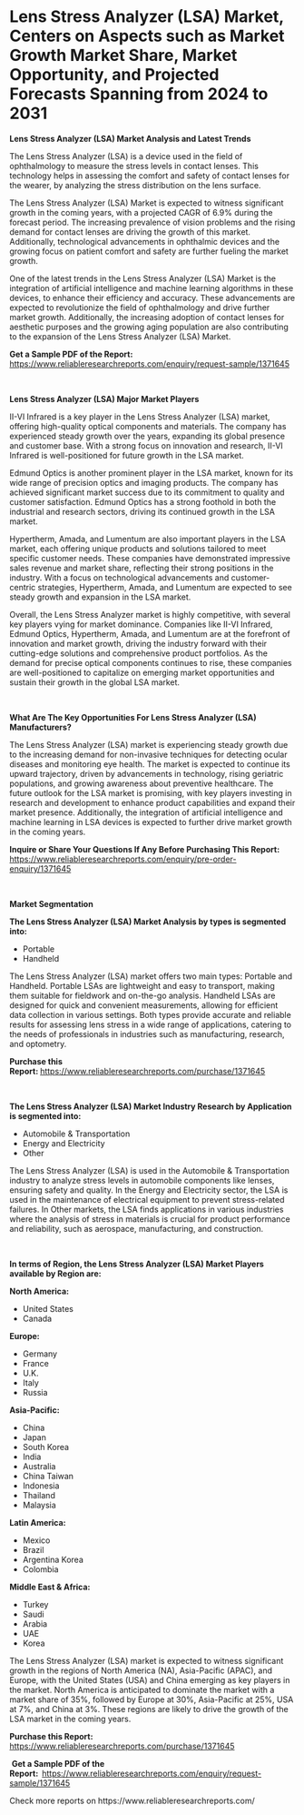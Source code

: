 <p><h1>Lens Stress Analyzer (LSA) Market, Centers on Aspects such as Market Growth Market Share, Market Opportunity, and Projected Forecasts Spanning from 2024 to 2031</h1></p><p><strong>Lens Stress Analyzer (LSA) Market Analysis and Latest Trends</strong></p>
<p><p>The Lens Stress Analyzer (LSA) is a device used in the field of ophthalmology to measure the stress levels in contact lenses. This technology helps in assessing the comfort and safety of contact lenses for the wearer, by analyzing the stress distribution on the lens surface. </p><p>The Lens Stress Analyzer (LSA) Market is expected to witness significant growth in the coming years, with a projected CAGR of 6.9% during the forecast period. The increasing prevalence of vision problems and the rising demand for contact lenses are driving the growth of this market. Additionally, technological advancements in ophthalmic devices and the growing focus on patient comfort and safety are further fueling the market growth.</p><p>One of the latest trends in the Lens Stress Analyzer (LSA) Market is the integration of artificial intelligence and machine learning algorithms in these devices, to enhance their efficiency and accuracy. These advancements are expected to revolutionize the field of ophthalmology and drive further market growth. Additionally, the increasing adoption of contact lenses for aesthetic purposes and the growing aging population are also contributing to the expansion of the Lens Stress Analyzer (LSA) Market.</p></p>
<p><strong>Get a Sample PDF of the Report:&nbsp;</strong> <a href="https://www.reliableresearchreports.com/enquiry/request-sample/1371645">https://www.reliableresearchreports.com/enquiry/request-sample/1371645</a></p>
<p>&nbsp;</p>
<p><strong>Lens Stress Analyzer (LSA) Major Market Players</strong></p>
<p><p>II-VI Infrared is a key player in the Lens Stress Analyzer (LSA) market, offering high-quality optical components and materials. The company has experienced steady growth over the years, expanding its global presence and customer base. With a strong focus on innovation and research, II-VI Infrared is well-positioned for future growth in the LSA market.</p><p>Edmund Optics is another prominent player in the LSA market, known for its wide range of precision optics and imaging products. The company has achieved significant market success due to its commitment to quality and customer satisfaction. Edmund Optics has a strong foothold in both the industrial and research sectors, driving its continued growth in the LSA market.</p><p>Hypertherm, Amada, and Lumentum are also important players in the LSA market, each offering unique products and solutions tailored to meet specific customer needs. These companies have demonstrated impressive sales revenue and market share, reflecting their strong positions in the industry. With a focus on technological advancements and customer-centric strategies, Hypertherm, Amada, and Lumentum are expected to see steady growth and expansion in the LSA market.</p><p>Overall, the Lens Stress Analyzer market is highly competitive, with several key players vying for market dominance. Companies like II-VI Infrared, Edmund Optics, Hypertherm, Amada, and Lumentum are at the forefront of innovation and market growth, driving the industry forward with their cutting-edge solutions and comprehensive product portfolios. As the demand for precise optical components continues to rise, these companies are well-positioned to capitalize on emerging market opportunities and sustain their growth in the global LSA market.</p></p>
<p>&nbsp;</p>
<p><strong>What Are The Key Opportunities For Lens Stress Analyzer (LSA) Manufacturers?</strong></p>
<p><p>The Lens Stress Analyzer (LSA) market is experiencing steady growth due to the increasing demand for non-invasive techniques for detecting ocular diseases and monitoring eye health. The market is expected to continue its upward trajectory, driven by advancements in technology, rising geriatric populations, and growing awareness about preventive healthcare. The future outlook for the LSA market is promising, with key players investing in research and development to enhance product capabilities and expand their market presence. Additionally, the integration of artificial intelligence and machine learning in LSA devices is expected to further drive market growth in the coming years.</p></p>
<p><strong>Inquire or Share Your Questions If Any Before Purchasing This Report:</strong> <a href="https://www.reliableresearchreports.com/enquiry/pre-order-enquiry/1371645">https://www.reliableresearchreports.com/enquiry/pre-order-enquiry/1371645</a></p>
<p>&nbsp;</p>
<p><strong>Market Segmentation</strong></p>
<p><strong>The Lens Stress Analyzer (LSA) Market Analysis by types is segmented into:</strong></p>
<p><ul><li>Portable</li><li>Handheld</li></ul></p>
<p><p>The Lens Stress Analyzer (LSA) market offers two main types: Portable and Handheld. Portable LSAs are lightweight and easy to transport, making them suitable for fieldwork and on-the-go analysis. Handheld LSAs are designed for quick and convenient measurements, allowing for efficient data collection in various settings. Both types provide accurate and reliable results for assessing lens stress in a wide range of applications, catering to the needs of professionals in industries such as manufacturing, research, and optometry.</p></p>
<p><strong>Purchase this Report:&nbsp;</strong><a href="https://www.reliableresearchreports.com/purchase/1371645">https://www.reliableresearchreports.com/purchase/1371645</a></p>
<p>&nbsp;</p>
<p><strong>The Lens Stress Analyzer (LSA) Market Industry Research by Application is segmented into:</strong></p>
<p><ul><li>Automobile & Transportation</li><li>Energy and Electricity</li><li>Other</li></ul></p>
<p><p>The Lens Stress Analyzer (LSA) is used in the Automobile & Transportation industry to analyze stress levels in automobile components like lenses, ensuring safety and quality. In the Energy and Electricity sector, the LSA is used in the maintenance of electrical equipment to prevent stress-related failures. In Other markets, the LSA finds applications in various industries where the analysis of stress in materials is crucial for product performance and reliability, such as aerospace, manufacturing, and construction.</p></p>
<p>&nbsp;</p>
<p><strong>In terms of Region, the Lens Stress Analyzer (LSA) Market Players available by Region are:</strong></p>
<p>
    <p> <strong> North America: </strong>
        <ul>
            <li>United States</li>
            <li>Canada</li>
        </ul>
        </p> 
    <p> <strong> Europe: </strong>
        <ul>
            <li>Germany</li>
            <li>France</li>
            <li>U.K.</li>
            <li>Italy</li>
            <li>Russia</li>
        </ul>
        </p> 
    <p> <strong> Asia-Pacific: </strong>
        <ul>
            <li>China</li>
            <li>Japan</li>
            <li>South Korea</li>
            <li>India</li>
            <li>Australia</li>
            <li>China Taiwan</li>
            <li>Indonesia</li>
            <li>Thailand</li>
            <li>Malaysia</li>
        </ul>
        </p> 
    <p> <strong> Latin America: </strong>
        <ul>
            <li>Mexico</li>
            <li>Brazil</li>
            <li>Argentina Korea</li>
            <li>Colombia</li>
        </ul>
        </p> 
    <p> <strong> Middle East & Africa: </strong>
        <ul>
            <li>Turkey</li>
            <li>Saudi</li>
            <li>Arabia</li>
            <li>UAE</li>
            <li>Korea</li>
        </ul>
    </p>
    </p>
<p><p>The Lens Stress Analyzer (LSA) market is expected to witness significant growth in the regions of North America (NA), Asia-Pacific (APAC), and Europe, with the United States (USA) and China emerging as key players in the market. North America is anticipated to dominate the market with a market share of 35%, followed by Europe at 30%, Asia-Pacific at 25%, USA at 7%, and China at 3%. These regions are likely to drive the growth of the LSA market in the coming years.</p></p>
<p><strong>Purchase this Report: </strong><a href="https://www.reliableresearchreports.com/purchase/1371645">https://www.reliableresearchreports.com/purchase/1371645</a></p>
<p>&nbsp;<strong>Get a Sample PDF of the Report:&nbsp;&nbsp;</strong><a href="https://www.reliableresearchreports.com/enquiry/request-sample/1371645">https://www.reliableresearchreports.com/enquiry/request-sample/1371645</a></p>
<p><strong></strong></p>
<p>Check more reports on https://www.reliableresearchreports.com/</p>